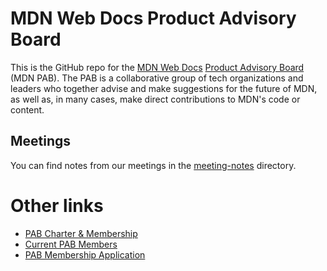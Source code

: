 # MDN Web Docs Product Advisory Board

This is the GitHub repo for the [MDN Web Docs](https://developer.mozilla.org/) [Product Advisory Board](https://developer.mozilla.org/en-US/docs/MDN/MDN_Product_Advisory_Board) (MDN PAB). The PAB is a collaborative group of tech organizations and leaders who together advise and make suggestions for the future of MDN, as well as, in many cases, make direct contributions to MDN's code or content.

## Meetings

You can find notes from our meetings in the [meeting-notes](meeting-notes) directory.

# Other links

* [PAB Charter & Membership](https://developer.mozilla.org/en-US/docs/MDN/MDN_Product_Advisory_Board/Membership)
* [Current PAB Members](https://developer.mozilla.org/en-US/docs/MDN/MDN_Product_Advisory_Board/Members)
* [PAB Membership Application](https://www.dropbox.com/s/noj6vddhumhe9o0/MDN%20Product%20Advisory%20Board%20Interest%20Form.pdf?dl=0)
